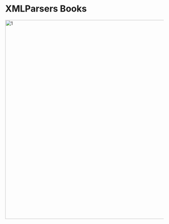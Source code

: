 # XMLParsers Books

<img width="634" alt="1" src="https://github.com/TheElementOFLif3/XMLParsers/assets/116418444/765be951-be4f-4a7b-a13f-058fd1b2cc69">
